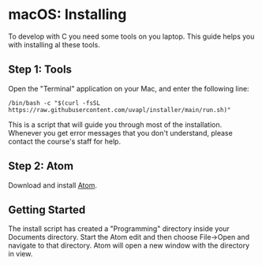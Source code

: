 # macOS: Installing

To develop with C you need some tools on you laptop. This guide helps you with installing al these tools.

## Step 1: Tools

Open the "Terminal" application on your Mac, and enter the following line:

    /bin/bash -c "$(curl -fsSL https://raw.githubusercontent.com/uvapl/installer/main/run.sh)"

This is a script that will guide you through most of the installation. Whenever you get error messages that you don't understand, please contact the course's staff for help.

## Step 2: Atom

Download and install [Atom](https://atom.io/).

## Getting Started

The install script has created a "Programming" directory inside your Documents directory. Start the Atom edit and then choose File->Open and navigate to that directory. Atom will open a new window with the directory in view.
